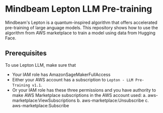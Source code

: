 # Mindbeam Lepton LLM Pre-training
Mindbeam's Lepton is a quantum-inspired algorithm that offers accelerated pre-training of large anguage models. This repository shows how to use the algorithm from AWS marketplace to train a model using data from Hugging Face.

## Prerequisites
To use Lepton LLM, make sure that
- Your IAM role has AmazonSageMakerFullAccess
- Either your AWS account has a subscription to `Lepton - LLM Pre-Training v1.1`.
- Or your IAM role has these three permissions and you have authority to make AWS Marketplace subscriptions in the AWS account used:
  a. aws-marketplace:ViewSubscriptions
  b. aws-marketplace:Unsubscribe
  c. aws-marketplace:Subscribe
